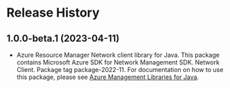 # Release History

## 1.0.0-beta.1 (2023-04-11)

- Azure Resource Manager Network client library for Java. This package contains Microsoft Azure SDK for Network Management SDK. Network Client. Package tag package-2022-11. For documentation on how to use this package, please see [Azure Management Libraries for Java](https://aka.ms/azsdk/java/mgmt).
